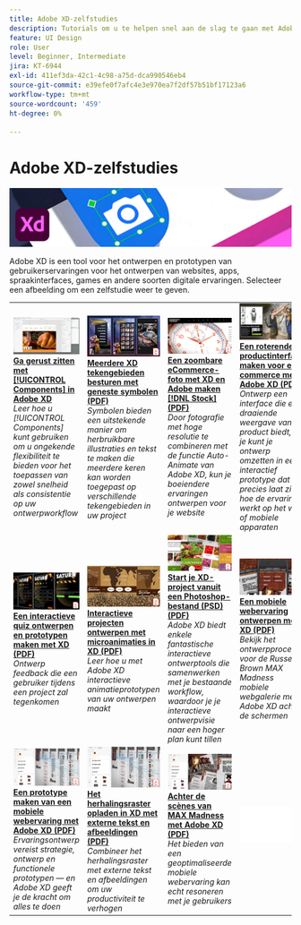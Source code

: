 ```yaml
---
title: Adobe XD-zelfstudies
description: Tutorials om u te helpen snel aan de slag te gaan met Adobe XD
feature: UI Design
role: User
level: Beginner, Intermediate
jira: KT-6944
exl-id: 411ef3da-42c1-4c98-a75d-dca990546eb4
source-git-commit: e39efe0f7afc4e3e970ea7f2df57b51bf17123a6
workflow-type: tm+mt
source-wordcount: '459'
ht-degree: 0%

---
```


# Adobe XD-zelfstudies

![Creative Cloud Hero-afbeelding](../assets/XD.jpg)

Adobe XD is een tool voor het ontwerpen en prototypen van gebruikerservaringen voor het ontwerpen van websites, apps, spraakinterfaces, games en andere soorten digitale ervaringen. Selecteer een afbeelding om een zelfstudie weer te geven.

<table>
<tr>
 <td>
   <a href="components.md">
      <img alt="Maak u vertrouwd met Componenten in Adobe XD" src="assets/Componentsxd.jpg" />
   </a>
    <div>
   <a href="components.md"><strong>Ga gerust zitten met [!UICONTROL Components] in Adobe XD</strong></a>
    </div>
    <em>Leer hoe u [!UICONTROL Components] kunt gebruiken om u ongekende flexibiliteit te bieden voor het toepassen van zowel snelheid als consistentie op uw ontwerpworkflow</em>
    <br>
  </td>
  <td>
   <a href="assets/ControlMultipleXDArtboardswithNestedSymbols.pdf" target="_blank">
      <img alt="Meerdere XD tekengebieden met geneste symbolen besturen" src="assets/ControlMultipleXDArtboardswithNestedSymbols.jpg" />
   </a>
    <div>
   <a href="assets/ControlMultipleXDArtboardswithNestedSymbols.pdf" target="_blank"><strong>Meerdere XD tekengebieden besturen met geneste symbolen (PDF)</strong></a>
    </div>
    <em>Symbolen bieden een uitstekende manier om herbruikbare illustraties en tekst te maken die meerdere keren kan worden toegepast op verschillende tekengebieden in uw project</em>
    <br>
  </td>
  <td>
   <a href="assets/CreateaZoomableeCommercePhotowithXDandAdobeStock.pdf" target="_blank">
      <img alt="Een zoombare eCommerce-foto met XD en Adobe maken [!DNL Stock]" src="assets/CreateaZoomableeCommercePhotowithXDandAdobeStock.jpg" />
   </a>
    <div>
   <a href="assets/CreateaZoomableeCommercePhotowithXDandAdobeStock.pdf" target="_blank"><strong>Een zoombare eCommerce-foto met XD en Adobe maken [!DNL Stock] (PDF)</strong></a>
    </div>
    <em>Door fotografie met hoge resolutie te combineren met de functie Auto-Animate van Adobe XD, kun je boeiendere ervaringen ontwerpen voor je website</em>
    <br>
  </td>
  <td>
   <a href="assets/CreatingaRotatingProductInterfaceforECommercewithAdobeXD.pdf" target="_blank">
      <img alt="Een roterende productinterface maken voor e-commerce met Adobe XD" src="assets/CreatingaRotatingProductInterfaceforECommercewithAdobeXD.jpg" />
   </a>
    <div>
   <a href="assets/CreatingaRotatingProductInterfaceforECommercewithAdobeXD.pdf" target="_blank"><strong>Een roterende productinterface maken voor e-commerce met Adobe XD (PDF)</strong></a>
    </div>
    <em>Ontwerp een interface die een draaiende weergave van je product biedt, en je kunt je ontwerp omzetten in een interactief prototype dat precies laat zien hoe de ervaring werkt op het web of mobiele apparaten</em>
    <br>
  </td>
</tr>
<tr>
  <td>
   <a href="assets/DesignandPrototypeanInteractiveQuizwithXD.pdf" target="_blank">
      <img alt="Een interactieve quiz ontwerpen en prototypen maken met XD" src="assets/DesignandPrototypeanInteractiveQuizwithXD.jpg" />
   </a>
    <div>
   <a href="assets/DesignandPrototypeanInteractiveQuizwithXD.pdf" target="_blank"><strong>Een interactieve quiz ontwerpen en prototypen maken met XD (PDF)</strong></a>
    </div>
    <em>Ontwerp feedback die een gebruiker tijdens een project zal tegenkomen</em>
    <br>
  </td>
  <td>
   <a href="assets/DesignInteractiveProjectswithMicroAnimationsinXD.pdf" target="_blank">
      <img alt="Ontwerp interactieve projecten met microanimaties in XD" src="assets/DesignInteractiveProjectswithMicroAnimationsinXD.jpg" />
   </a>
    <div>
   <a href="assets/DesignInteractiveProjectswithMicroAnimationsinXD.pdf" target="_blank"><strong>Interactieve projecten ontwerpen met microanimaties in XD (PDF)</strong></a>
    </div>
    <em>Leer hoe u met Adobe XD interactieve animatieprototypen van uw ontwerpen maakt</em>
    <br>
  </td>
  <td>
   <a href="assets/JumpstartyourXDProjectfromaPhotoshopFile.pdf" target="_blank">
      <img alt="Geef je XD project een vliegende start vanuit een Photoshop-bestand (PSD)" src="assets/JumpstartyourXDProjectfromaPhotoshopFile.jpg" />
   </a>
    <div>
   <a href="assets/JumpstartyourXDProjectfromaPhotoshopFile.pdf" target="_blank"><strong>Start je XD-project vanuit een Photoshop-bestand (PSD) (PDF)</strong></a>
    </div>
    <em>Adobe XD biedt enkele fantastische interactieve ontwerptools die samenwerken met je bestaande workflow, waardoor je je interactieve ontwerpvisie naar een hoger plan kunt tillen</em>
    <br>
  </td>
  <td>
   <a href="assets/MobileWebExperienceswithXD.pdf" target="_blank">
      <img alt="Een mobiele webervaring ontwerpen met XD" src="assets/MobileWebExperienceswithXD.jpg" />
   </a>
    <div>
   <a href="assets/MobileWebExperienceswithXD.pdf" target="_blank"><strong>Een mobiele webervaring ontwerpen met XD (PDF)</strong></a>
    </div>
    <em>Bekijk het ontwerpproces voor de Russell Brown MAX Madness mobiele webgalerie met Adobe XD achter de schermen</em>
    <br>
  </td>
</tr>
<tr>
  <td>
   <a href="assets/PrototypeaMobileWebExperiencewithAdobeXD.pdf" target="_blank">
      <img alt="Maak een prototype van een mobiele webervaring met Adobe XD" src="assets/PrototypeaMobileWebExperiencewithAdobeXD.jpg" />
   </a>
    <div>
   <a href="assets/PrototypeaMobileWebExperiencewithAdobeXD.pdf" target="_blank"><strong>Een prototype maken van een mobiele webervaring met Adobe XD (PDF)</strong></a>
    </div>
    <em>Ervaringsontwerp vereist strategie, ontwerp en functionele prototypen — en Adobe XD geeft je de kracht om alles te doen</em>
    <br>
  </td>
  <td>
   <a href="assets/PrototypeaMobileWebExperiencewithAdobeXD.pdf" target="_blank">
      <img alt="Het herhalingsraster XD met externe tekst en afbeeldingen" src="assets/PrototypeaMobileWebExperiencewithAdobeXD.jpg" />
   </a>
    <div>
   <a href="assets/PrototypeaMobileWebExperiencewithAdobeXD.pdf" target="_blank"><strong>Het herhalingsraster opladen in XD met externe tekst en afbeeldingen (PDF)</strong></a>
    </div>
    <em>Combineer het herhalingsraster met externe tekst en afbeeldingen om uw productiviteit te verhogen</em>
    <br>
  </td>
  <td>
   <a href="assets/BehindtheScenesofMAXMadnesswithAdobeXD.pdf" target="_blank">
      <img alt="Achter de scènes van MAX Madness met Adobe XD" src="assets/BehindtheScenesofMAXMadnesswithAdobeXD.jpg" />
   </a>
    <div>
   <a href="assets/BehindtheScenesofMAXMadnesswithAdobeXD.pdf" target="_blank"><strong>Achter de scènes van MAX Madness met Adobe XD (PDF)</strong></a>
    </div>
    <em>Het bieden van een geoptimaliseerde mobiele webervaring kan echt resoneren met je gebruikers</em>
    <br>
  </td>
  <td>
    <img alt="Spacer" src="../assets/Whitespacer.png" />
    <div>
    <br>
  </td>
</tr>
</table>
